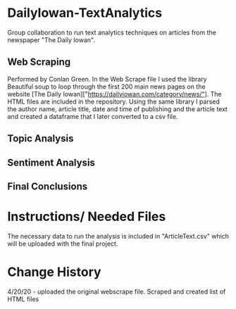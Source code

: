 # DailyIowan-TextAnalytics
Group collaboration to run text analytics techniques on articles from the newspaper "The Daily Iowan". 

## Web Scraping
Performed by Conlan Green. In the Web Scrape file I used the library Beautiful soup to loop through the first 200 main news pages on the website [The Daily Iowan]["https://dailyiowan.com/category/news/"]. The HTML files are included in the repository. Using the same library I parsed the author name, article title, date and time of publishing and the article text and created a dataframe that I later converted to a csv file.

## Topic Analysis 

## Sentiment Analysis 

## Final Conclusions



# Instructions/ Needed Files
The necessary data to run the analysis is included in "ArticleText.csv" which will be uploaded with the final project. 


# Change History 

4/20/20 - uploaded the original webscrape file. Scraped and created list of HTML files


